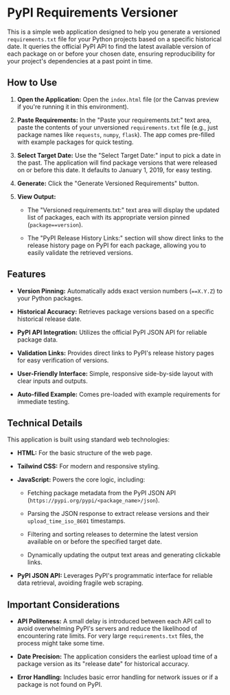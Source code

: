 # PyPI Requirements Versioner

This is a simple web application designed to help you generate a versioned `requirements.txt` file for your Python projects based on a specific historical date. It queries the official PyPI API to find the latest available version of each package on or before your chosen date, ensuring reproducibility for your project's dependencies at a past point in time.

## How to Use

1.  **Open the Application:** Open the `index.html` file (or the Canvas preview if you're running it in this environment).

2.  **Paste Requirements:** In the "Paste your requirements.txt:" text area, paste the contents of your unversioned `requirements.txt` file (e.g., just package names like `requests`, `numpy`, `flask`). The app comes pre-filled with example packages for quick testing.

3.  **Select Target Date:** Use the "Select Target Date:" input to pick a date in the past. The application will find package versions that were released on or before this date. It defaults to January 1, 2019, for easy testing.

4.  **Generate:** Click the "Generate Versioned Requirements" button.

5.  **View Output:**

    * The "Versioned requirements.txt:" text area will display the updated list of packages, each with its appropriate version pinned (`package==version`).

    * The "PyPI Release History Links:" section will show direct links to the release history page on PyPI for each package, allowing you to easily validate the retrieved versions.

## Features

* **Version Pinning:** Automatically adds exact version numbers (`==X.Y.Z`) to your Python packages.

* **Historical Accuracy:** Retrieves package versions based on a specific historical release date.

* **PyPI API Integration:** Utilizes the official PyPI JSON API for reliable package data.

* **Validation Links:** Provides direct links to PyPI's release history pages for easy verification of versions.

* **User-Friendly Interface:** Simple, responsive side-by-side layout with clear inputs and outputs.

* **Auto-filled Example:** Comes pre-loaded with example requirements for immediate testing.

## Technical Details

This application is built using standard web technologies:

* **HTML:** For the basic structure of the web page.

* **Tailwind CSS:** For modern and responsive styling.

* **JavaScript:** Powers the core logic, including:

    * Fetching package metadata from the PyPI JSON API (`https://pypi.org/pypi/<package_name>/json`).

    * Parsing the JSON response to extract release versions and their `upload_time_iso_8601` timestamps.

    * Filtering and sorting releases to determine the latest version available on or before the specified target date.

    * Dynamically updating the output text areas and generating clickable links.

* **PyPI JSON API:** Leverages PyPI's programmatic interface for reliable data retrieval, avoiding fragile web scraping.

## Important Considerations

* **API Politeness:** A small delay is introduced between each API call to avoid overwhelming PyPI's servers and reduce the likelihood of encountering rate limits. For very large `requirements.txt` files, the process might take some time.

* **Date Precision:** The application considers the earliest upload time of a package version as its "release date" for historical accuracy.

* **Error Handling:** Includes basic error handling for network issues or if a package is not found on PyPI.

